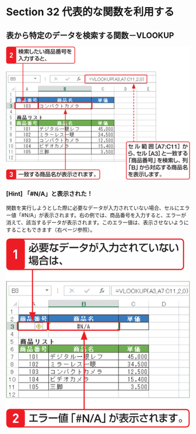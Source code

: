 # Section 32 代表的な関数を利用する

## 表から特定のデータを検索する関数－VLOOKUP

![](003.png)

### [Hint] 「&#035;N/A」と表示された！
関数を実行しようとした際に必要なデータが入力されていない場合、セルにエラー値「&#035;N/A」が表示されます。右の例では、商品番号を入力すると、エラーが消えて、該当するデータが表示されます。このエラー値は、表示させないようにすることもできます（右ページ参照）。

![hint](004.png)